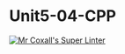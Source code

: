 # Unit5-04-CPP
[![Mr Coxall's Super Linter](https://github.com/ICS3U-C-Programming-SantiagoH/Unit5-04-CPP/workflows/Mr%20Coxall's%20Super%20Linter/badge.svg)](https://github.com/ICS3U-C-Programming-SantiagoH/Unit5-04-CPP/actions/)
